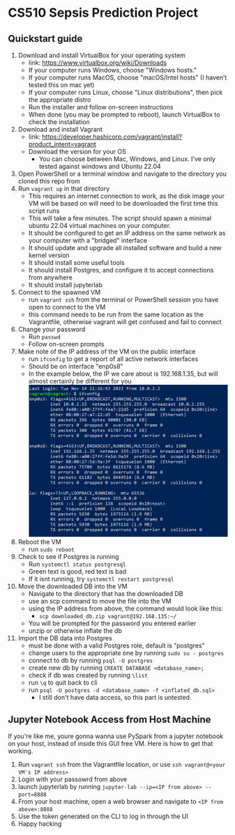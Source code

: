 # CS510 Sepsis Prediction Project

## Quickstart guide

1. Download and install VirtualBox for your operating system
    - link: https://www.virtualbox.org/wiki/Downloads
    - If your computer runs Windows, choose "Windows hosts."
    - If your computer runs MacOS, choose "macOS/Intel hosts" (I haven’t tested this on mac yet)
    - If your computer runs Linux, choose "Linux distributions", then pick the appropriate distro
    - Run the installer and follow on-screen instructions
    - When done (you may be prompted to reboot), launch VirtualBox to check the installation
2. Download and install Vagrant
    - link: https://developer.hashicorp.com/vagrant/install?product_intent=vagrant
    - Download the version for your OS
        - You can choose between Mac, Windows, and Linux. I've only tested against windows and Ubuntu 22.04
3. Open PowerShell or a terminal window and navigate to the directory you cloned this repo from
4. Run `vagrant up` in that directory
    - This requires an internet connection to work, as the disk image your VM will be based on will need to be downloaded the first time this script runs
    - This will take a few minutes. The script should spawn a minimal ubuntu 22.04 virtual machines on your computer. 
    - It should be configured to get an IP address on the same network as your computer with a "bridged" interface
    - It should update and upgrade all installed software and build a new kernel version
    - It should install some useful tools
    - It should install Postgres, and configure it to accept connections from anywhere
    - It should install jupyterlab
5. Connect to the spawned VM
    - run `vagrant ssh` from the terminal or PowerShell session you have open to connect to the VM
    - this command needs to be run from the same location as the Vagrantfile, otherwise vagrant will get confused and fail to connect
6. Change your password 
    - Run `passwd` 
    - Follow on-screen prompts
7. Make note of the IP address of the VM on the public interface
    - run `ifconfig` to get a report of all active network interfaces
    - Should be on interface "enp0s8"
    - In the example below, the IP we care about is 192.168.1.35, but will almost certainly be different for you
![alt text](network_interfaces.PNG)
8. Reboot the VM
    - run `sudo reboot`
9. Check to see if Postgres is running
    - Run `systemctl status postgresql`
    - Green text is good, red text is bad
    - If it isnt running, try `systemctl restart postgresql`
10. Move the downloaded DB into the VM
    - Navigate to the directory that has the downloaded DB
    - use an scp command to move the file into the VM
    - using the IP address from above, the command would look like this:
        - `scp downloaded_db.zip vagrant@192.168.135:~/`
    - You will be prompted for the password you entered earlier
    - unzip or otherwise inflate the db 
11. Import the DB data into Postgres
    - must be done with a valid Postgres role, default is "postgres"
    - change users to the appropriate one by running `sudo su - postgres`
    - connect to db by running `psql -U postgres`
    - create new db by running `CREATE DATABASE <database_name>;`
    - check if db was created by running `\list`
    - run `\q` to quit back to cli
    - run `psql -U postgres -d <database_name> -f <inflated_db.sql>`
        - I still don't have data access, so this part is untested.

## Jupyter Notebook Access from Host Machine

If you're like me, youre gonna wanna use PySpark from a jupyter notebook on your host, instead of inside this GUI free VM. Here is how to get that working.

1. Run `vagrant ssh` from the Vagrantfile location, or use `ssh vagrant@<your VM's IP address>`
2. Login with your passowrd from above
3. launch jupyterlab by running `jupyter-lab --ip=<IP from above> --port=8888`
4. From your host machine, open a web browser and navigate to `<IP from above>:8888`
5. Use the token generated on the CLI to log in through the UI
6. Happy hacking









